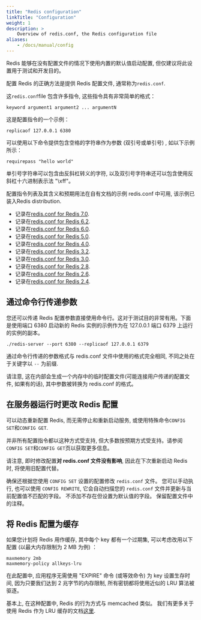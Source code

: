 ```yaml
---
title: "Redis configuration"
linkTitle: "Configuration"
weight: 1
description: >
    Overview of redis.conf, the Redis configuration file
aliases:
    - /docs/manual/config
---
```



Redis 能够在没有配置文件的情况下使用内置的默认值启动配置, 但仅建议将此设置用于测试和开发目的。

配置 Redis 的正确方法是提供 Redis 配置文件, 通常称为`redis.conf`.

这`redis.conf`file 包含许多指令, 这些指令具有非常简单的格式：

    keyword argument1 argument2 ... argumentN

这是配置指令的一个示例：

    replicaof 127.0.0.1 6380

可以使用以下命令提供包含空格的字符串作为参数 (双引号或单引号) , 如以下示例所示：

    requirepass "hello world"

单引号字符串可以包含由反斜杠转义的字符, 以及双引号字符串还可以包含使用反斜杠十六进制表示法 "\xff"。

配置指令列表及其含义和预期用法在自有文档的示例 redis.conf 中可用, 该示例已装入Redis distribution.

*   记录在[redis.conf for Redis 7.0](https://raw.githubusercontent.com/redis/redis/7.0/redis.conf).
*   记录在[redis.conf for Redis 6.2](https://raw.githubusercontent.com/redis/redis/6.2/redis.conf).
*   记录在[redis.conf for Redis 6.0](https://raw.githubusercontent.com/redis/redis/6.0/redis.conf).
*   记录在[redis.conf for Redis 5.0](https://raw.githubusercontent.com/redis/redis/5.0/redis.conf).
*   记录在[redis.conf for Redis 4.0](https://raw.githubusercontent.com/redis/redis/4.0/redis.conf).
*   记录在[redis.conf for Redis 3.2](https://raw.githubusercontent.com/redis/redis/3.2/redis.conf).
*   记录在[redis.conf for Redis 3.0](https://raw.githubusercontent.com/redis/redis/3.0/redis.conf).
*   记录在[redis.conf for Redis 2.8](https://raw.githubusercontent.com/redis/redis/2.8/redis.conf).
*   记录在[redis.conf for Redis 2.6](https://raw.githubusercontent.com/redis/redis/2.6/redis.conf).
*   记录在[redis.conf for Redis 2.4](https://raw.githubusercontent.com/redis/redis/2.4/redis.conf).

## 通过命令行传递参数

您还可以传递 Redis 配置参数直接使用命令行。这对于测试目的非常有用。下面是使用端口 6380 启动新的 Redis 实例的示例作为在 127.0.0.1 端口 6379 上运行的实例的副本。

    ./redis-server --port 6380 --replicaof 127.0.0.1 6379

通过命令行传递的参数格式与 redis.conf 文件中使用的格式完全相同, 不同之处在于关键字以 `--` 为前缀.

请注意, 这在内部会生成一个内存中的临时配置文件(可能连接用户传递的配置文件, 如果有的话), 其中参数被转换为 redis.conf 的格式。

## 在服务器运行时更改 Redis 配置

可以动态重新配置 Redis, 而无需停止和重新启动服务, 或使用特殊命令`CONFIG SET`和`CONFIG GET`.

并非所有配置指令都以这种方式受支持, 但大多数按预期方式受支持。请参阅`CONFIG SET`和`CONFIG GET`页以获取更多信息。

请注意, 即时修改配置**对 redis.conf 文件没有影响**, 因此在下次重新启动 Redis 时, 将使用旧配置代替。

确保还根据您使用 `CONFIG SET` 设置的配置修改 `redis.conf` 文件。
您可以手动执行, 也可以使用 `CONFIG REWRITE`, 它会自动扫描您的 `redis.conf` 文件并更新与当前配置值不匹配的字段。
不添加不存在但设置为默认值的字段。
保留配置文件中的注释。

## 将 Redis 配置为缓存

如果您计划将 Redis 用作缓存, 其中每个 key 都有一个过期集, 可以考虑改用以下配置 (以最大内存限制为 2 MB 为例) ：

    maxmemory 2mb
    maxmemory-policy allkeys-lru

在此配置中, 应用程序无需使用 "EXPIRE" 命令 (或等效命令) 为 key 设置生存时间, 因为只要我们达到 2 兆字节的内存限制, 所有密钥都将使用近似的 LRU 算法被驱逐。

基本上, 在这种配置中, Redis 的行为方式与 memcached 类似。
我们有更多关于使用 Redis 作为 LRU 缓存的文档[这里](/topics/lru-cache).
